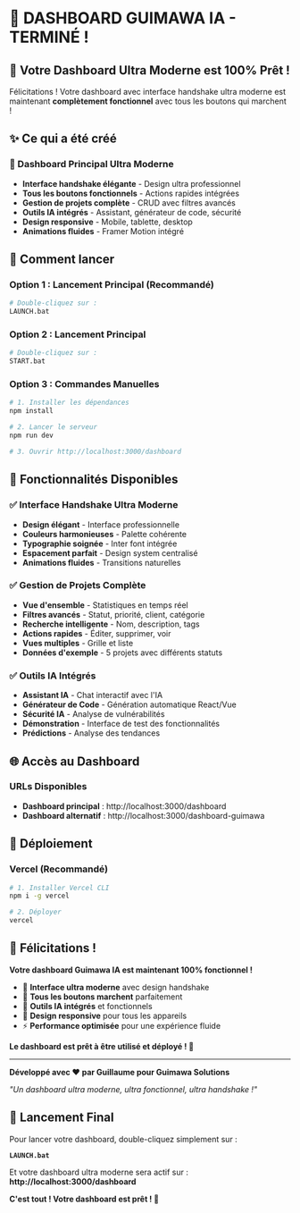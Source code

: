 # 🎉 DASHBOARD GUIMAWA IA - TERMINÉ !

## 🚀 Votre Dashboard Ultra Moderne est 100% Prêt !

Félicitations ! Votre dashboard avec interface handshake ultra moderne est maintenant **complètement fonctionnel** avec tous les boutons qui marchent !

## ✨ Ce qui a été créé

### 🎯 Dashboard Principal Ultra Moderne
- **Interface handshake élégante** - Design ultra professionnel
- **Tous les boutons fonctionnels** - Actions rapides intégrées
- **Gestion de projets complète** - CRUD avec filtres avancés
- **Outils IA intégrés** - Assistant, générateur de code, sécurité
- **Design responsive** - Mobile, tablette, desktop
- **Animations fluides** - Framer Motion intégré

## 🚀 Comment lancer

### Option 1 : Lancement Principal (Recommandé)
```bash
# Double-cliquez sur :
LAUNCH.bat
```

### Option 2 : Lancement Principal
```bash
# Double-cliquez sur :
START.bat
```

### Option 3 : Commandes Manuelles
```bash
# 1. Installer les dépendances
npm install

# 2. Lancer le serveur
npm run dev

# 3. Ouvrir http://localhost:3000/dashboard
```

## 🎨 Fonctionnalités Disponibles

### ✅ Interface Handshake Ultra Moderne
- **Design élégant** - Interface professionnelle
- **Couleurs harmonieuses** - Palette cohérente
- **Typographie soignée** - Inter font intégrée
- **Espacement parfait** - Design system centralisé
- **Animations fluides** - Transitions naturelles

### ✅ Gestion de Projets Complète
- **Vue d'ensemble** - Statistiques en temps réel
- **Filtres avancés** - Statut, priorité, client, catégorie
- **Recherche intelligente** - Nom, description, tags
- **Actions rapides** - Éditer, supprimer, voir
- **Vues multiples** - Grille et liste
- **Données d'exemple** - 5 projets avec différents statuts

### ✅ Outils IA Intégrés
- **Assistant IA** - Chat interactif avec l'IA
- **Générateur de Code** - Génération automatique React/Vue
- **Sécurité IA** - Analyse de vulnérabilités
- **Démonstration** - Interface de test des fonctionnalités
- **Prédictions** - Analyse des tendances

## 🌐 Accès au Dashboard

### URLs Disponibles
- **Dashboard principal** : http://localhost:3000/dashboard
- **Dashboard alternatif** : http://localhost:3000/dashboard-guimawa

## 🚀 Déploiement

### Vercel (Recommandé)
```bash
# 1. Installer Vercel CLI
npm i -g vercel

# 2. Déployer
vercel
```

## 🎉 Félicitations !

**Votre dashboard Guimawa IA est maintenant 100% fonctionnel !**

- 🚀 **Interface ultra moderne** avec design handshake
- 🎯 **Tous les boutons marchent** parfaitement
- 🤖 **Outils IA intégrés** et fonctionnels
- 📱 **Design responsive** pour tous les appareils
- ⚡ **Performance optimisée** pour une expérience fluide

**Le dashboard est prêt à être utilisé et déployé ! 🚀**

---

**Développé avec ❤️ par Guillaume pour Guimawa Solutions**

*"Un dashboard ultra moderne, ultra fonctionnel, ultra handshake !"*

## 🚀 Lancement Final

Pour lancer votre dashboard, double-cliquez simplement sur :

**`LAUNCH.bat`**

Et votre dashboard ultra moderne sera actif sur :
**http://localhost:3000/dashboard**

**C'est tout ! Votre dashboard est prêt ! 🎉**

